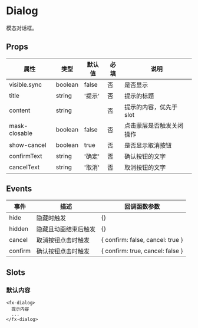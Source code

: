 # Dialog

模态对话框。

## Props

| 属性          | 类型    | 默认值 | 必填 | 说明                     |
| ------------- | ------- | ------ | ---- | ------------------------ |
| visible.sync  | boolean | false  | 否   | 是否显示                 |
| title         | string  | '提示' | 否   | 提示的标题               |
| content       | string  |        | 否   | 提示的内容，优先于 slot  |
| mask-closable | boolean | false  | 否   | 点击蒙层是否触发关闭操作 |
| show-cancel   | boolean | true   | 否   | 是否显示取消按钮         |
| confirmText   | string  | '确定' | 否   | 确认按钮的文字           |
| cancelText    | string  | '取消' | 否   | 取消按钮的文字           |

## Events

| 事件    | 描述                 | 回调函数参数                     |
| ------- | -------------------- | -------------------------------- |
| hide    | 隐藏时触发           | {}                               |
| hidden  | 隐藏且动画结束后触发 | {}                               |
| cancel  | 取消按钮点击时触发   | { confirm: false, cancel: true } |
| confirm | 确认按钮点击时触发   | { confirm: true, cancel: false } |

## Slots

### 默认内容

```
<fx-dialog>
  提示内容
  ...
</fx-dialog>
```
